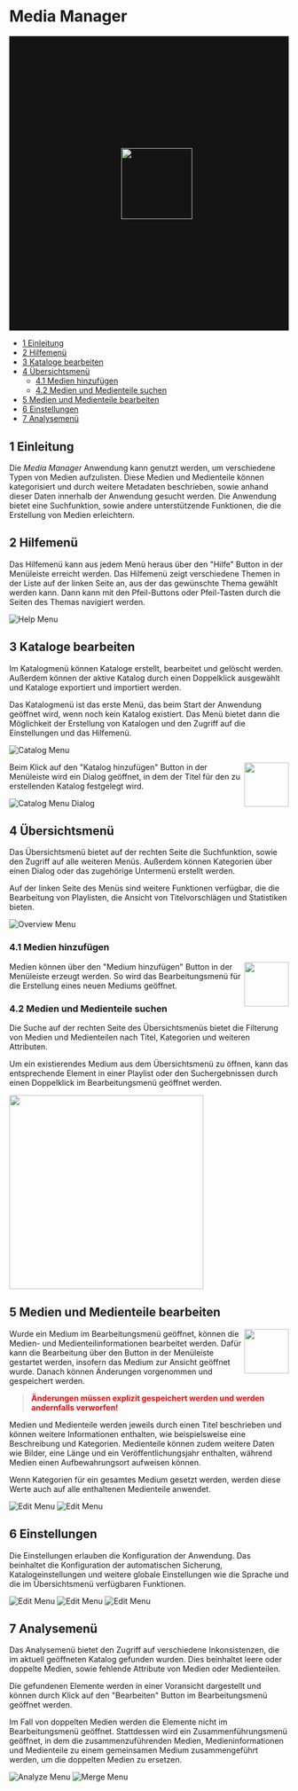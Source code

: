 # Media Manager

<div style="background: #141414;" width="100%" height="640px">
  <img style="margin: 40%; padding-right: 64px" src="./styles/app_icon/icon.png" height="128px"/>
</div>

<div style="page-break-after: always;"></div>

- [1 Einleitung](#1-einleitung)
- [2 Hilfemenü](#2-hilfemenü)
- [3 Kataloge bearbeiten](#3-kataloge-bearbeiten)
- [4 Übersichtsmenü](#4-übersichtsmenü)
  - [4.1 Medien hinzufügen](#41-medien-hinzufügen)
  - [4.2 Medien und Medienteile suchen](#42-medien-und-medienteile-suchen)
- [5 Medien und Medienteile bearbeiten](#5-medien-und-medienteile-bearbeiten)
- [6 Einstellungen](#6-einstellungen)
- [7 Analysemenü](#7-analysemenü)

## 1 Einleitung

Die _Media Manager_ Anwendung kann genutzt werden, um verschiedene Typen von Medien aufzulisten. Diese Medien und Medienteile können kategorisiert und durch weitere Metadaten beschrieben, sowie anhand dieser Daten innerhalb der Anwendung gesucht werden. Die Anwendung bietet eine Suchfunktion, sowie andere unterstützende Funktionen, die die Erstellung von Medien erleichtern.

## 2 Hilfemenü

Das Hilfemenü kann aus jedem Menü heraus über den "Hilfe" Button in der Menüleiste erreicht werden. Das Hilfemenü zeigt verschiedene Themen in der Liste auf der linken Seite an, aus der das gewünschte Thema gewählt werden kann. Dann kann mit den Pfeil-Buttons oder Pfeil-Tasten durch die Seiten des Themas navigiert werden.

![Help Menu](../HelpImages/HelpMenu.png)

<div style="page-break-after: always;"></div>

## 3 Kataloge bearbeiten

Im Katalogmenü können Kataloge erstellt, bearbeitet und gelöscht werden. Außerdem können der aktive Katalog durch einen Doppelklick ausgewählt und Kataloge exportiert und importiert werden.

Das Katalogmenü ist das erste Menü, das beim Start der Anwendung geöffnet wird, wenn noch kein Katalog existiert. Das Menü bietet dann die Möglichkeit der Erstellung von Katalogen und den Zugriff auf die Einstellungen und das Hilfemenü.

![Catalog Menu](../HelpImages/CatalogMenu.png)

<img style="float: right;" src="./styles/editing/add_catalog.png" height="80px" />

Beim Klick auf den "Katalog hinzufügen" Button in der Menüleiste wird ein Dialog geöffnet, in dem der Titel für den zu erstellenden Katalog festgelegt wird.

![Catalog Menu Dialog](../HelpImages/CatalogMenu_Edit.png)

<div style="page-break-after: always;"></div>

## 4 Übersichtsmenü

Das Übersichtsmenü bietet auf der rechten Seite die Suchfunktion, sowie den Zugriff auf alle weiteren Menüs. Außerdem können Kategorien über einen Dialog oder das zugehörige Untermenü erstellt werden.

Auf der linken Seite des Menüs sind weitere Funktionen verfügbar, die die Bearbeitung von Playlisten, die Ansicht von Titelvorschlägen und Statistiken bieten.

![Overview Menu](../HelpImages/OverviewMenu.png)

### 4.1 Medien hinzufügen

<img style="float: right;" src="./styles/editing/add_medium.png" height="80px" />

Medien können über den "Medium hinzufügen" Button in der Menüleiste erzeugt werden. So wird das Bearbeitungsmenü für die Erstellung eines neuen Mediums geöffnet.

### 4.2 Medien und Medienteile suchen

Die Suche auf der rechten Seite des Übersichtsmenüs bietet die Filterung von Medien und Medienteilen nach Titel, Kategorien und weiteren Attributen.

Um ein existierendes Medium aus dem Übersichtsmenü zu öffnen, kann das entsprechende Element in einer Playlist oder den Suchergebnissen durch einen Doppelklick im Bearbeitungsmenü geöffnet werden.

<img src="../HelpImages/OverviewMenu_Search.png" height="350px" />

<div style="page-break-after: always;"></div>

## 5 Medien und Medienteile bearbeiten

<img style="float: right;" src="./styles/editing/edit_blue.png" height="80px" />

Wurde ein Medium im Bearbeitungsmenü geöffnet, können die Medien- und Medienteilinformationen bearbeitet werden. Dafür kann die Bearbeitung über den Button in der Menüleiste gestartet werden, insofern das Medium zur Ansicht geöffnet wurde. Danach können Änderungen vorgenommen und gespeichert werden.

> <span style="color:red"><b>Änderungen müssen explizit gespeichert werden und werden andernfalls verworfen!</b></span>

Medien und Medienteile werden jeweils durch einen Titel beschrieben und können weitere Informationen enthalten, wie beispielsweise eine Beschreibung und Kategorien. Medienteile können zudem weitere Daten wie Bilder, eine Länge und ein Veröffentlichungsjahr enthalten, während Medien einen Aufbewahrungsort aufweisen können.

Wenn Kategorien für ein gesamtes Medium gesetzt werden, werden diese Werte auch auf alle enthaltenen Medienteile anwendet.

![Edit Menu](../HelpImages/EditMenu.png)
![Edit Menu](../HelpImages/EditMenu_Part.png)

<div style="page-break-after: always;"></div>

## 6 Einstellungen

Die Einstellungen erlauben die Konfiguration der Anwendung. Das beinhaltet die Konfiguration der automatischen Sicherung, Katalogeinstellungen und weitere globale Einstellungen wie die Sprache und die im Übersichtsmenü verfügbaren Funktionen.

![Edit Menu](../HelpImages/SettingsMenu_Backup.png)
![Edit Menu](../HelpImages/SettingsMenu_Catalog.png)
![Edit Menu](../HelpImages/SettingsMenu_Global.png)

<div style="page-break-after: always;"></div>

## 7 Analysemenü

Das Analysemenü bietet den Zugriff auf verschiedene Inkonsistenzen, die im aktuell geöffneten Katalog gefunden wurden. Dies beinhaltet leere oder doppelte Medien, sowie fehlende Attribute von Medien oder Medienteilen.

Die gefundenen Elemente werden in einer Voransicht dargestellt und können durch Klick auf den "Bearbeiten" Button im Bearbeitungsmenü geöffnet werden.

Im Fall von doppelten Medien werden die Elemente nicht im Bearbeitungsmenü geöffnet. Stattdessen wird ein Zusammenführungsmenü geöffnet, in dem die zusammenzuführenden Medien, Medieninformationen und Medienteile zu einem gemeinsamen Medium zusammengeführt werden, um die doppelten Medien zu ersetzen.

![Analyze Menu](../HelpImages/AnalyzeMenu.png)
![Merge Menu](../HelpImages/AnalyzeMenu_MergeEdit.png)

